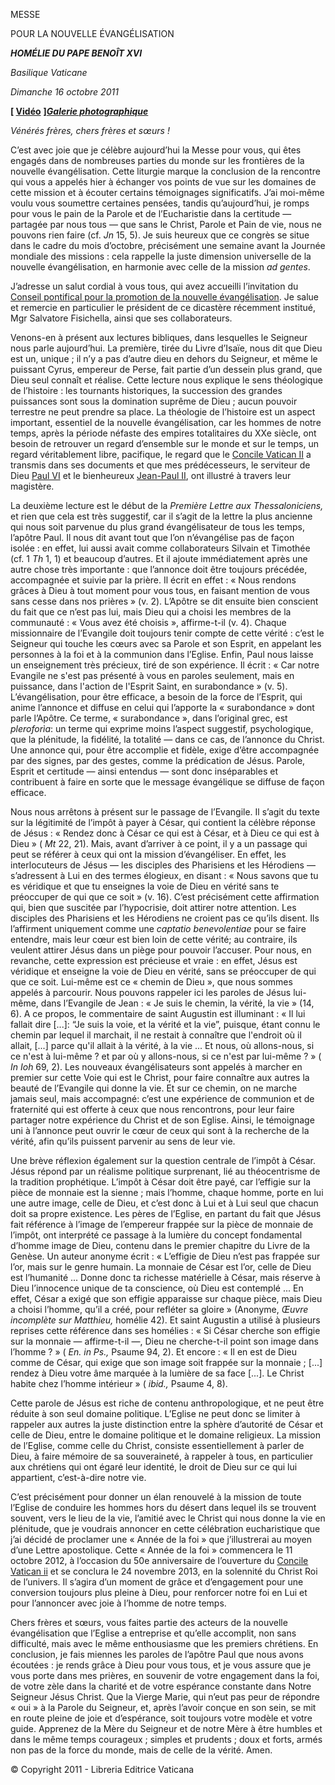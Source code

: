 MESSE

POUR LA NOUVELLE ÉVANGÉLISATION

***HOMÉLIE DU PAPE BENOÎT XVI***

*Basilique Vaticane*

*Dimanche 16 octobre 2011*

**[ [Vidéo](http://player.rv.va/vaticanplayer.asp?language=it&tic=VA_FONFNUGH)** **]*****[Galerie photographique](http://www.vatican.va/news_services/liturgy/photogallery/2011/20111016/index.html)***

*Vénérés frères, chers frères et sœurs !*

C’est avec joie que je célèbre aujourd’hui la Messe pour vous, qui êtes engagés dans de nombreuses parties du monde sur les frontières de la nouvelle évangélisation. Cette liturgie marque la conclusion de la rencontre qui vous a appelés hier à échanger vos points de vue sur les domaines de cette mission et à écouter certains témoignages significatifs. J’ai moi-même voulu vous soumettre certaines pensées, tandis qu’aujourd’hui, je romps pour vous le pain de la Parole et de l’Eucharistie dans la certitude — partagée par nous tous — que sans le Christ, Parole et Pain de vie, nous ne pouvons rien faire (cf. *Jn* 15, 5). Je suis heureux que ce congrès se situe dans le cadre du mois d’octobre, précisément une semaine avant la Journée mondiale des missions : cela rappelle la juste dimension universelle de la nouvelle évangélisation, en harmonie avec celle de la mission *ad gentes*.

J’adresse un salut cordial à vous tous, qui avez accueilli l’invitation du [Conseil pontifical pour la promotion de la nouvelle évangélisation](http://www.vatican.va/roman_curia/pontifical_councils/new-evangelization/index_fr.htm). Je salue et remercie en particulier le président de ce dicastère récemment institué, Mgr Salvatore Fisichella, ainsi que ses collaborateurs.

Venons-en à présent aux lectures bibliques, dans lesquelles le Seigneur nous parle aujourd’hui. La première, tirée du Livre d’Isaïe, nous dit que Dieu est un, unique ; il n’y a pas d’autre dieu en dehors du Seigneur, et même le puissant Cyrus, empereur de Perse, fait partie d’un dessein plus grand, que Dieu seul connaît et réalise. Cette lecture nous explique le sens théologique de l’histoire : les tournants historiques, la succession des grandes puissances sont sous la domination suprême de Dieu ; aucun pouvoir terrestre ne peut prendre sa place. La théologie de l’histoire est un aspect important, essentiel de la nouvelle évangélisation, car les hommes de notre temps, après la période néfaste des empires totalitaires du XXe siècle, ont besoin de retrouver un regard d’ensemble sur le monde et sur le temps, un regard véritablement libre, pacifique, le regard que le [Concile Vatican II](http://www.vatican.va/archive/hist_councils/ii_vatican_council/index_fr.htm) a transmis dans ses documents et que mes prédécesseurs, le serviteur de Dieu [Paul VI](/content/paul-vi/fr.html) et le bienheureux [Jean-Paul II](/content/john-paul-ii/fr.html), ont illustré à travers leur magistère.

La deuxième lecture est le début de la *Première Lettre aux Thessaloniciens,* et rien que cela est très suggestif, car il s’agit de la lettre la plus ancienne qui nous soit parvenue du plus grand évangélisateur de tous les temps, l’apôtre Paul. Il nous dit avant tout que l’on n’évangélise pas de façon isolée : en effet, lui aussi avait comme collaborateurs Silvain et Timothée (cf. 1 *Th* 1, 1) et beaucoup d’autres. Et il ajoute immédiatement après une autre chose très importante : que l’annonce doit être toujours précédée, accompagnée et suivie par la prière. Il écrit en effet : « Nous rendons grâces à Dieu à tout moment pour vous tous, en faisant mention de vous sans cesse dans nos prières » (v. 2). L’Apôtre se dit ensuite bien conscient du fait que ce n’est pas lui, mais Dieu qui a choisi les membres de la communauté : « Vous avez été choisis », affirme-t-il (v. 4). Chaque missionnaire de l’Evangile doit toujours tenir compte de cette vérité : c’est le Seigneur qui touche les cœurs avec sa Parole et son Esprit, en appelant les personnes à la foi et à la communion dans l’Eglise. Enfin, Paul nous laisse un enseignement très précieux, tiré de son expérience. Il écrit : « Car notre Evangile ne s'est pas présenté à vous en paroles seulement, mais en puissance, dans l'action de l'Esprit Saint, en surabondance » (v. 5). L’évangélisation, pour être efficace, a besoin de la force de l’Esprit, qui anime l’annonce et diffuse en celui qui l’apporte la « surabondance » dont parle l’Apôtre. Ce terme, « surabondance », dans l’original grec, est *pleroforìa*: un terme qui exprime moins l’aspect suggestif, psychologique, que la plénitude, la fidélité, la totalité — dans ce cas, de l’annonce du Christ. Une annonce qui, pour être accomplie et fidèle, exige d’être accompagnée par des signes, par des gestes, comme la prédication de Jésus. Parole, Esprit et certitude — ainsi entendus — sont donc inséparables et contribuent à faire en sorte que le message évangélique se diffuse de façon efficace.

Nous nous arrêtons à présent sur le passage de l’Evangile. Il s’agit du texte sur la légitimité de l’impôt à payer à César, qui contient la célèbre réponse de Jésus : « Rendez donc à César ce qui est à César, et à Dieu ce qui est à Dieu » ( *Mt* 22, 21). Mais, avant d’arriver à ce point, il y a un passage qui peut se référer à ceux qui ont la mission d’évangéliser. En effet, les interlocuteurs de Jésus — les disciples des Pharisiens et les Hérodiens — s’adressent à Lui en des termes élogieux, en disant : « Nous savons que tu es véridique et que tu enseignes la voie de Dieu en vérité sans te préoccuper de qui que ce soit » (v. 16). C’est précisément cette affirmation qui, bien que suscitée par l’hypocrisie, doit attirer notre attention. Les disciples des Pharisiens et les Hérodiens ne croient pas ce qu’ils disent. Ils l’affirment uniquement comme une *captatio benevolentiae* pour se faire entendre, mais leur cœur est bien loin de cette vérité; au contraire, ils veulent attirer Jésus dans un piège pour pouvoir l’accuser. Pour nous, en revanche, cette expression est précieuse et vraie : en effet, Jésus est véridique et enseigne la voie de Dieu en vérité, sans se préoccuper de qui que ce soit. Lui-même est ce « chemin de Dieu », que nous sommes appelés à parcourir. Nous pouvons rappeler ici les paroles de Jésus lui-même, dans l’Evangile de Jean : « Je suis le chemin, la vérité, la vie » (14, 6). A ce propos, le commentaire de saint Augustin est illuminant : « Il lui fallait dire [...]: “Je suis la voie, et la vérité et la vie”, puisque, étant connu le chemin par lequel il marchait, il ne restait à connaître que l'endroit où il allait, [...] parce qu'il allait à la vérité, à la vie ... Et nous, où allons-nous, si ce n'est à lui-même ? et par où y allons-nous, si ce n'est par lui-même ? » ( *In Ioh* 69, 2). Les nouveaux évangélisateurs sont appelés à marcher en premier sur cette Voie qui est le Christ, pour faire connaître aux autres la beauté de l’Evangile qui donne la vie. Et sur ce chemin, on ne marche jamais seul, mais accompagné: c’est une expérience de communion et de fraternité qui est offerte à ceux que nous rencontrons, pour leur faire partager notre expérience du Christ et de son Eglise. Ainsi, le témoignage uni à l’annonce peut ouvrir le cœur de ceux qui sont à la recherche de la vérité, afin qu’ils puissent parvenir au sens de leur vie.

Une brève réflexion également sur la question centrale de l’impôt à César. Jésus répond par un réalisme politique surprenant, lié au théocentrisme de la tradition prophétique. L’impôt à César doit être payé, car l’effigie sur la pièce de monnaie est la sienne ; mais l’homme, chaque homme, porte en lui une autre image, celle de Dieu, et c’est donc à Lui et à Lui seul que chacun doit sa propre existence. Les pères de l’Eglise, en partant du fait que Jésus fait référence à l’image de l’empereur frappée sur la pièce de monnaie de l’impôt, ont interprété ce passage à la lumière du concept fondamental d’homme image de Dieu, contenu dans le premier chapitre du Livre de la Genèse. Un auteur anonyme écrit : « L’effigie de Dieu n’est pas frappée sur l’or, mais sur le genre humain. La monnaie de César est l’or, celle de Dieu est l’humanité ... Donne donc ta richesse matérielle à César, mais réserve à Dieu l’innocence unique de ta conscience, où Dieu est contemplé ... En effet, César a exigé que son effigie apparaisse sur chaque pièce, mais Dieu a choisi l’homme, qu’il a créé, pour refléter sa gloire » (Anonyme, *Œuvre incomplète sur Matthieu,* homélie 42). Et saint Augustin a utilisé à plusieurs reprises cette référence dans ses homélies : « Si César cherche son effigie sur la monnaie — affirme-t-il —, Dieu ne cherche-t-il point son image dans l’homme ? » ( *En. in Ps.,* Psaume 94, 2). Et encore : « Il en est de Dieu comme de César, qui exige que son image soit frappée sur la monnaie ; [...] rendez à Dieu votre âme marquée à la lumière de sa face [...]. Le Christ habite chez l’homme intérieur » ( *ibid.,* Psaume 4, 8).

Cette parole de Jésus est riche de contenu anthropologique, et ne peut être réduite à son seul domaine politique. L’Eglise ne peut donc se limiter à rappeler aux autres la juste distinction entre la sphère d’autorité de César et celle de Dieu, entre le domaine politique et le domaine religieux. La mission de l’Eglise, comme celle du Christ, consiste essentiellement à parler de Dieu, à faire mémoire de sa souveraineté, à rappeler à tous, en particulier aux chrétiens qui ont égaré leur identité, le droit de Dieu sur ce qui lui appartient, c’est-à-dire notre vie.

C’est précisément pour donner un élan renouvelé à la mission de toute l’Eglise de conduire les hommes hors du désert dans lequel ils se trouvent souvent, vers le lieu de la vie, l’amitié avec le Christ qui nous donne la vie en plénitude, que je voudrais annoncer en cette célébration eucharistique que j’ai décidé de proclamer une « Année de la foi » que j’illustrerai au moyen d’une Lettre apostolique. Cette « Année de la foi » commencera le 11 octobre 2012, à l’occasion du 50e anniversaire de l’ouverture du [Concile Vatican ii](http://www.vatican.va/archive/hist_councils/ii_vatican_council/index_fr.htm) et se conclura le 24 novembre 2013, en la solennité du Christ Roi de l’univers. Il s’agira d’un moment de grâce et d’engagement pour une conversion toujours plus pleine à Dieu, pour renforcer notre foi en Lui et pour l’annoncer avec joie à l’homme de notre temps.

Chers frères et sœurs, vous faites partie des acteurs de la nouvelle évangélisation que l’Eglise a entreprise et qu’elle accomplit, non sans difficulté, mais avec le même enthousiasme que les premiers chrétiens. En conclusion, je fais miennes les paroles de l’apôtre Paul que nous avons écoutées : je rends grâce à Dieu pour vous tous, et je vous assure que je vous porte dans mes prières, en souvenir de votre engagement dans la foi, de votre zèle dans la charité et de votre espérance constante dans Notre Seigneur Jésus Christ. Que la Vierge Marie, qui n’eut pas peur de répondre « oui » à la Parole du Seigneur, et, après l’avoir conçue en son sein, se mit en route pleine de joie et d’espérance, soit toujours votre modèle et votre guide. Apprenez de la Mère du Seigneur et de notre Mère à être humbles et dans le même temps courageux ; simples et prudents ; doux et forts, armés non pas de la force du monde, mais de celle de la vérité. Amen.

© Copyright 2011 - Libreria Editrice Vaticana